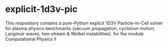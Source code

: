 # explicit-1d3v-pic
This respository contains a pure-Python explicit 1D3V Particle-In-Cell solver for plasma physics benchmarks (vacuum propagation, cyclotron motion, Langmuir waves, two-stream &amp; Weibel instabilities). for the module Computational Physics II
